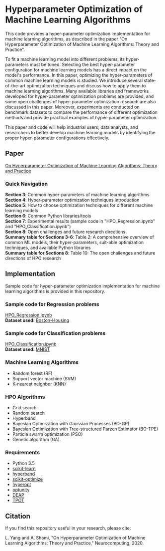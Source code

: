 # Hyperparameter Optimization of Machine Learning Algorithms

This code provides a hyper-parameter optimization implementation for machine learning algorithms, as described in the paper "On Hyperparameter Optimization of Machine Learning Algorithms: Theory and Practice".  

To fit a machine learning model into different problems, its hyper-parameters must be tuned. Selecting the best hyper-parameter configuration for machine learning models has a direct impact on the model's performance. In this paper, optimizing the hyper-parameters of common machine learning models is studied. We introduce several state-of-the-art optimization techniques and discuss how to apply them to machine learning algorithms. Many available libraries and frameworks developed for hyper-parameter optimization problems are provided, and some open challenges of hyper-parameter optimization research are also discussed in this paper. Moreover, experiments are conducted on benchmark datasets to compare the performance of different optimization methods and provide practical examples of hyper-parameter optimization.  

This paper and code will help industrial users, data analysts, and researchers to better develop machine learning models by identifying the proper hyper-parameter configurations effectively.

## Paper
[On Hyperparameter Optimization of Machine Learning Algorithms: Theory and Practice](https://www.google.ca/) 
### Quick Navigation
**Section 3**: Common hyper-parameters of machine learning algorithms  
**Section 4**: Hyper-parameter optimization techniques introduction  
**Section 5**: How to choose optimization techniques for different machine learning models  
**Section 6**: Common Python libraries/tools  
**Section 7**: Experimental results (sample code in "HPO_Regression.ipynb" and "HPO_Classification.ipynb")  
**Section 8**: Open challenges and future research directions  
**Summary table for Sections 3-6**: Table 2:  A comprehensive overview of common ML models, their hyper-parameters, suit-able optimization techniques, and available Python libraries  
**Summary table for Sections 8**: Table 10:  The open challenges and future directions of HPO research  

## Implementation
Sample code for hyper-parameter optimization implementation for machine learning algorithms is provided in this repository.  

### Sample code for Regression problems  
[HPO_Regression.ipynb](https://github.com/LiYangHart/Hyperparameter-Optimization-of-Machine-Learning-Algorithms/blob/master/HPO_Regression.ipynb)   
**Dataset used:** [Boston-Housing](https://scikit-learn.org/stable/modules/generated/sklearn.datasets.load_boston.html)   
### Sample code for Classification problems  
[HPO_Classification.ipynb](https://github.com/LiYangHart/Hyperparameter-Optimization-of-Machine-Learning-Algorithms/blob/master/HPO_Classification.ipynb)   
**Dataset used:** [MNIST](https://scikit-learn.org/stable/modules/generated/sklearn.datasets.load_digits.html#sklearn.datasets.load_digits)   

### Machine Learning Algorithms  
* Random forest (RF)
* Support vector machine (SVM)
* K-nearest neighbor (KNN)  

### HPO Algorithms  
* Grid search
* Random search
* Hyperband
* Bayesian Optimization with Gaussian Processes (BO-GP)
* Bayesian Optimization with Tree-structured Parzen Estimator (BO-TPE)
* Particle swarm optimization (PSO)
* Genetic algorithm (GA).  

### Requirements  
* Python 3.5  
* [scikit-learn](https://scikit-learn.org/stable/)  
* [hyperband](https://github.com/thuijskens/scikit-hyperband)  
* [scikit-optimize](https://github.com/scikit-optimize/scikit-optimize)  
* [hyperopt](https://github.com/hyperopt/hyperopt)  
* [optunity](https://github.com/claesenm/optunity)  
* [DEAP](https://github.com/DEAP/deap)  
* [TPOT](https://github.com/EpistasisLab/tpot)  

## Citation
If you find this repository useful in your research, please cite:  

L. Yang and A. Shami, "On Hyperparameter Optimization of Machine Learning Algorithms: Theory and Practice," Neurocomputing, 2020.
